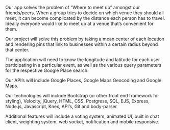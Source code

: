 Our app solves the problem of “Where to meet up” amongst our friends/peers. When a group tries to decide on which venue they should all meet, it can become complicated by the distance each person has to travel.  Ideally everyone would like to meet up at a venue that’s convenient for them.

Our project will solve this problem by taking a mean center of each location and rendering pins that link to businesses within a certain radius beyond that center.

The application will need to know the longitude and latitude for each user participating in a particular event, as well as the various query parameters for the respective Google Place search.

Our API’s will include Google Places, Google Maps Geocoding and Google Maps.

Our  technologies will include Bootstrap (or other front end framework for styling), Velocity, jQuery, HTML, CSS, Postgress, SQL, EJS, Express, Node.js, Javascript, Knex, API’s, Git and body-parser

Additional features will include a voting system, animated UI, built in chat client, weighting system, web socket, notification and mobile responsive.
